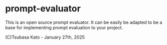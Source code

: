# prompt-evaluator
This is an open source prompt evaluator.
It can be easily be adapted to be a base for implementing prompt evaluation to your project.

(C)Tsubasa Kato - January 27th, 2025
